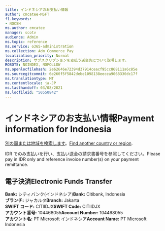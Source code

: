 ```yaml
---
title: インドネシアのお支払い情報
author: cmcatee-MSFT
f1.keywords:
- NOCSH
ms.author: cmcatee
manager: scotv
audience: Admin
ms.topic: reference
ms.service: o365-administration
ms.collection: Adm_Commerce_Pay
localization_priority: Normal
description: サブスクリプションを支払う送金先について説明します。
ROBOTS: NOINDEX, NOFOLLOW
ms.openlocfilehash: 2e62646e72394d37914ceacf95cc868111a6c85e
ms.sourcegitcommit: 6e260f5f5842debe1098138eecea9068330dc17f
ms.translationtype: MT
ms.contentlocale: ja-JP
ms.lasthandoff: 03/08/2021
ms.locfileid: "50550842"
---
```

# <a name="payment-information-for-indonesia"></a><span data-ttu-id="c0ca8-103">インドネシアのお支払い情報</span><span class="sxs-lookup"><span data-stu-id="c0ca8-103">Payment information for Indonesia</span></span>

<span data-ttu-id="c0ca8-104">[別の国または地域を検索します](../billing-and-payments/pay-for-your-subscription.md)。</span><span class="sxs-lookup"><span data-stu-id="c0ca8-104">[Find another country or region](../billing-and-payments/pay-for-your-subscription.md).</span></span> 

<span data-ttu-id="c0ca8-105">IDR でのみ支払いを行い、支払い送金の請求書番号を参照してください。</span><span class="sxs-lookup"><span data-stu-id="c0ca8-105">Please pay in IDR only and reference invoice number(s) on your payment remittance.</span></span>

## <a name="electronic-funds-transfer"></a><span data-ttu-id="c0ca8-106">電子決済</span><span class="sxs-lookup"><span data-stu-id="c0ca8-106">Electronic Funds Transfer</span></span>

<span data-ttu-id="c0ca8-107">**Bank:** シティバンク(インドネシア)</span><span class="sxs-lookup"><span data-stu-id="c0ca8-107">**Bank:** Citibank, Indonesia</span></span>  
<span data-ttu-id="c0ca8-108">**ブランチ:** ジャカルタ</span><span class="sxs-lookup"><span data-stu-id="c0ca8-108">**Branch:** Jakarta</span></span>  
<span data-ttu-id="c0ca8-109">**SWIFT コード:** CITIIDJX</span><span class="sxs-lookup"><span data-stu-id="c0ca8-109">**SWIFT Code:** CITIIDJX</span></span>  
<span data-ttu-id="c0ca8-110">**アカウント番号:** 104468055</span><span class="sxs-lookup"><span data-stu-id="c0ca8-110">**Account Number:** 104468055</span></span>  
<span data-ttu-id="c0ca8-111">**アカウント名:** PT Microsoft インドネシア</span><span class="sxs-lookup"><span data-stu-id="c0ca8-111">**Account Name:** PT Microsoft Indonesia</span></span>  